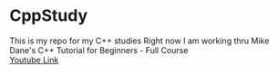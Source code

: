 # CppStudy

This is my repo for my C++ studies
Right now I am working thru Mike Dane's C++ Tutorial for Beginners - Full Course  
[Youtube Link](https://www.youtube.com/watch?v=vLnPwxZdW4Y)

